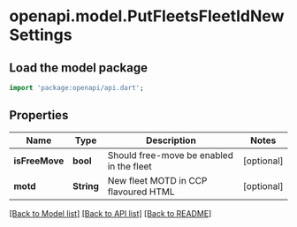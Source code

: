 # openapi.model.PutFleetsFleetIdNewSettings

## Load the model package
```dart
import 'package:openapi/api.dart';
```

## Properties
Name | Type | Description | Notes
------------ | ------------- | ------------- | -------------
**isFreeMove** | **bool** | Should free-move be enabled in the fleet | [optional] 
**motd** | **String** | New fleet MOTD in CCP flavoured HTML | [optional] 

[[Back to Model list]](../README.md#documentation-for-models) [[Back to API list]](../README.md#documentation-for-api-endpoints) [[Back to README]](../README.md)


